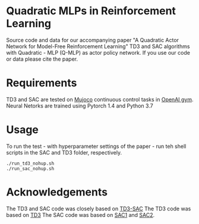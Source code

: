 # Quadratic MLPs in Reinforcement Learning

Source code and data for our accompanying paper "A  Quadratic  Actor  Network  for  Model-Free  Reinforcement  Learning"
TD3 and SAC algorithms with Quadratic - MLP (Q-MLP) as  actor policy network.  If you use our code or data please cite the paper.

# Requirements
TD3 and SAC are tested on [Mujoco](http://www.mujoco.org/) continuous control tasks in [OpenAI gym](https://gym.openai.com/). 
Neural Netorks are trained using Pytorch 1.4 and Python 3.7



# Usage
To run the test - with hyperparameter settings of the paper - run teh shell scripts in the SAC and TD3 folder, respectively.
```
./run_td3_nohup.sh
./run_sac_nohup.sh
```

# Acknowledgements
The TD3 and SAC code was closely based on [TD3-SAC](https://github.com/honghaow/FORK)
The TD3 code was based on [TD3](https://github.com/sfujim/TD3)
The SAC code was based on [SAC1](https://github.com/denisyarats/pytorch_sac) and [SAC2](https://github.com/vitchyr/rlkit).
